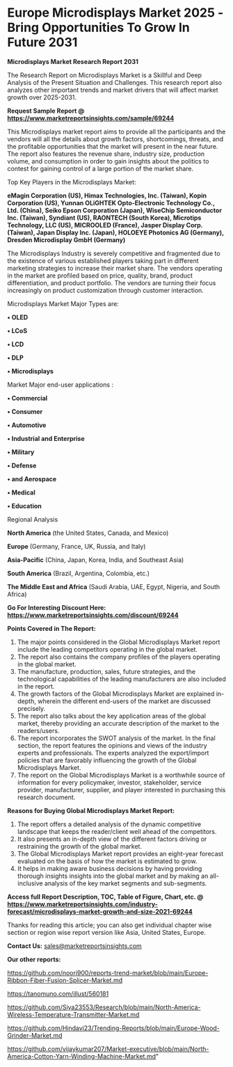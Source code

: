 # Europe Microdisplays Market 2025 -Bring Opportunities To Grow In Future 2031

<strong>Microdisplays Market Research Report 2031</strong>

The Research Report on Microdisplays Market is a Skillful and Deep Analysis of the Present Situation and Challenges. This research report also analyzes other important trends and market drivers that will affect market growth over 2025-2031.

<strong>Request Sample Report @ <a href=https://www.marketreportsinsights.com/sample/69244>https://www.marketreportsinsights.com/sample/69244</a></strong>

This Microdisplays market report aims to provide all the participants and the vendors will all the details about growth factors, shortcomings, threats, and the profitable opportunities that the market will present in the near future. The report also features the revenue share, industry size, production volume, and consumption in order to gain insights about the politics to contest for gaining control of a large portion of the market share.

Top Key Players in the Microdisplays Market:

<strong>eMagin Corporation (US), Himax Technologies, Inc. (Taiwan), Kopin Corporation (US), Yunnan OLiGHTEK Opto-Electronic Technology Co., Ltd. (China), Seiko Epson Corporation (Japan), WiseChip Semiconductor Inc. (Taiwan), Syndiant (US), RAONTECH (South Korea), Microtips Technology, LLC (US), MICROOLED (France), Jasper Display Corp. (Taiwan), Japan Display Inc. (Japan), HOLOEYE Photonics AG (Germany), Dresden Microdisplay GmbH (Germany)</strong>

The Microdisplays Industry is severely competitive and fragmented due to the existence of various established players taking part in different marketing strategies to increase their market share. The vendors operating in the market are profiled based on price, quality, brand, product differentiation, and product portfolio. The vendors are turning their focus increasingly on product customization through customer interaction.

Microdisplays Market Major Types are:

<strong>• OLED

• LCoS

• LCD

• DLP

• Microdisplays</strong>

Market Major end-user applications :

<strong>• Commercial

• Consumer

• Automotive

• Industrial and Enterprise

• Military

• Defense

• and Aerospace

• Medical

• Education</strong>

Regional Analysis

</u><strong><b>North America</b></strong> (the United States, Canada, and Mexico)

<strong><b>Europe </b></strong>(Germany, France, UK, Russia, and Italy)

<strong><b>Asia-Pacific</b></strong> (China, Japan, Korea, India, and Southeast Asia)

<strong><b>South America</b></strong> (Brazil, Argentina, Colombia, etc.)

<strong><b>The Middle East and Africa</b></strong> (Saudi Arabia, UAE, Egypt, Nigeria, and South Africa)

<strong>Go For Interesting Discount Here: <a href=https://www.marketreportsinsights.com/discount/69244>https://www.marketreportsinsights.com/discount/69244</a></strong>

<strong>Points Covered in The Report:</strong>
<ol>
  <li>The major points considered in the Global Microdisplays Market report include the leading competitors operating in the global market.</li>
  <li>The report also contains the company profiles of the players operating in the global market.</li>
  <li>The manufacture, production, sales, future strategies, and the technological capabilities of the leading manufacturers are also included in the report.</li>
  <li>The growth factors of the Global Microdisplays Market are explained in-depth, wherein the different end-users of the market are discussed precisely.</li>
  <li>The report also talks about the key application areas of the global market, thereby providing an accurate description of the market to the readers/users.</li>
  <li>The report incorporates the SWOT analysis of the market. In the final section, the report features the opinions and views of the industry experts and professionals. The experts analyzed the export/import policies that are favorably influencing the growth of the Global Microdisplays Market.</li>
  <li>The report on the Global Microdisplays Market is a worthwhile source of information for every policymaker, investor, stakeholder, service provider, manufacturer, supplier, and player interested in purchasing this research document.</li>
</ol>
<strong>Reasons for Buying Global Microdisplays Market Report:</strong>

<ol>
  <li>The report offers a detailed analysis of the dynamic competitive landscape that keeps the reader/client well ahead of the competitors.</li>
  <li>It also presents an in-depth view of the different factors driving or restraining the growth of the global market.</li>
  <li>The Global Microdisplays Market report provides an eight-year forecast evaluated on the basis of how the market is estimated to grow.</li>
  <li>It helps in making aware business decisions by having providing thorough insights insights into the global market and by making an all-inclusive analysis of the key market segments and sub-segments.</li>
</ol>
<strong>Access full Report Description, TOC, Table of Figure, Chart, etc. @ <a href=https://www.marketreportsinsights.com/industry-forecast/microdisplays-market-growth-and-size-2021-69244>https://www.marketreportsinsights.com/industry-forecast/microdisplays-market-growth-and-size-2021-69244</a></strong>


Thanks for reading this article; you can also get individual chapter wise section or region wise report version like Asia, United States, Europe.

<strong>Contact Us:</strong>
sales@marketreportsinsights.com

<strong>Our other reports:</strong>

<a href=https://github.com/noori900/reports-trend-market/blob/main/Europe-Ribbon-Fiber-Fusion-Splicer-Market.md>https://github.com/noori900/reports-trend-market/blob/main/Europe-Ribbon-Fiber-Fusion-Splicer-Market.md</a>

<a href=https://tanomuno.com/illust/560181>https://tanomuno.com/illust/560181</a>

<a href=https://github.com/Siya23553/Research/blob/main/North-America-Wireless-Temperature-Transmitter-Market.md>https://github.com/Siya23553/Research/blob/main/North-America-Wireless-Temperature-Transmitter-Market.md</a>

<a href=https://github.com/Hindavi23/Trending-Reports/blob/main/Europe-Wood-Grinder-Market.md>https://github.com/Hindavi23/Trending-Reports/blob/main/Europe-Wood-Grinder-Market.md</a>

<a href=https://github.com/vijaykumar207/Market-executive/blob/main/North-America-Cotton-Yarn-Winding-Machine-Market.md>https://github.com/vijaykumar207/Market-executive/blob/main/North-America-Cotton-Yarn-Winding-Machine-Market.md</a>"

